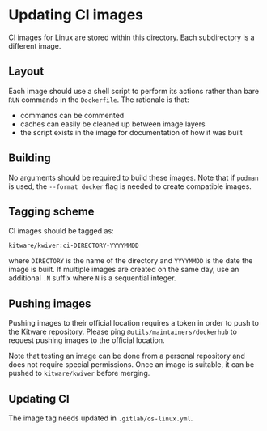 # Updating CI images

CI images for Linux are stored within this directory. Each subdirectory is a
different image.

## Layout

Each image should use a shell script to perform its actions rather than bare
`RUN` commands in the `Dockerfile`. The rationale is that:

  - commands can be commented
  - caches can easily be cleaned up between image layers
  - the script exists in the image for documentation of how it was built

## Building

No arguments should be required to build these images. Note that if `podman` is
used, the `--format docker` flag is needed to create compatible images.

## Tagging scheme

CI images should be tagged as:

    kitware/kwiver:ci-DIRECTORY-YYYYMMDD

where `DIRECTORY` is the name of the directory and `YYYYMMDD` is the date the
image is built. If multiple images are created on the same day, use an
additional `.N` suffix where `N` is a sequential integer.

## Pushing images

Pushing images to their official location requires a token in order to push to
the Kitware repository. Please ping `@utils/maintainers/dockerhub` to request
pushing images to the official location.

Note that testing an image can be done from a personal repository and does not
require special permissions. Once an image is suitable, it can be pushed to
`kitware/kwiver` before merging.

## Updating CI

The image tag needs updated in `.gitlab/os-linux.yml`.
